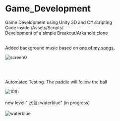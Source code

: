 # Game_Development
Game Development using Unity 3D and C# scripting
 <br>Code inside /Assets/Scripts/ <br> 
Development of a simple Breakout/Arkanoid clone

<br>
Added background music based on  <a href="https://soundcloud.com/geopse/2-players-sid-project">one of my songs.</a>

<br>

![screen0](https://cloud.githubusercontent.com/assets/11699168/19621423/c89f58a0-9891-11e6-9fe2-93ebf074c8d5.png)


<br> <br>

Automated Testing. The paddle will follow the ball

![10th](https://cloud.githubusercontent.com/assets/11699168/19621465/d7ad611a-9892-11e6-9b90-716fb524d243.gif)
<br> <br>
new level 
" 水蓝: waterblue"
(in progress)<br> <br>
![waterblue](https://cloud.githubusercontent.com/assets/11699168/19708742/29b4a226-9b21-11e6-82c6-ba390d6a0b5d.png)
